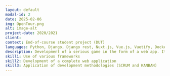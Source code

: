```yaml
---
layout: default
modal-id: 2
date: 2025-02-06
img: OpenTour.png
alt: image-alt
project-date: 2020/2021
client:
context: End-of-course student project (DUT)
languages: Python, Django, Django rest, Nuxt.js, Vue.js, Vuetify, Docker and GitLab
description: Development of a serious game in the form of a web app. Its goal is to transform tourist visits into heroic fantasy quests or treasure hunts, making them more engaging, flexible, and fun while preserving the richness of the information. Users can create an account to gain experience, form teams, and participate in leaderboards.        
skill1: Use of various frameworks
skill2: Development of a complete web application
skill3: Application of development methodologies (SCRUM and KANBAN)
---
```

